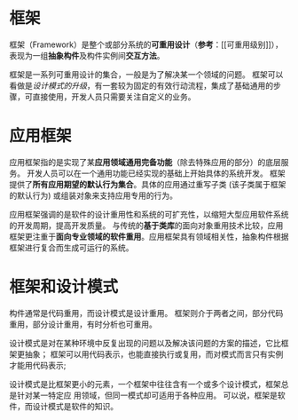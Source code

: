 # 框架
框架（Framework）是整个或部分系统的**可重用设计**（**参考**：[[可重用级别]]），表现为一组**抽象构件**及构件实例间**交互方法**。

框架是一系列可重用设计的集合，一般是为了解决某一个领域的问题。
框架可以看做是*设计模式的升级*，有一套较为固定的有效行动流程，集成了基础通用的步骤，可直接使用，开发人员只需要关注自定义的业务。


# 应用框架
应用框架指的是实现了某**应用领域通用完备功能**（除去特殊应用的部分）的底层服务。
开发人员可以在一个通用功能已经实现的基础上开始具体的系统开发。
框架提供了**所有应用期望的默认行为集合**。具体的应用通过重写子类 (该子类属于框架的默认行为) 或组装对象来支持应用专用的行为。

应用框架强调的是软件的设计重用性和系统的可扩充性，以缩短大型应用软件系统的开发周期，提高开发质量。
与传统的**基于类库**的面向对象重用技术比较，应用框架更注重于**面向专业领域的软件重用**。应用框架具有领域相关性，抽象构件根据框架进行复合而生成可运行的系统。

# 框架和设计模式

构件通常是代码重用，而设计模式是设计重用。
框架则介于两者之间，部分代码重用，部分设计重用，有时分析也可重用。

设计模式是对在某种环境中反复出现的问题以及解决该问题的方案的描述，它比框架更抽象；
框架可以用代码表示，也能直接执行或复用，而对模式而言只有实例才能用代码表示;

设计模式是比框架更小的元素，一个框架中往往含有一个或多个设计模式，框架总是针对某一特定应 用领域，但同一模式却可适用于各种应用。
可以说，框架是软件，而设计模式是软件的知识。


